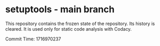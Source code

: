 # setuptools - main branch

This repository contains the frozen state of the repository.
Its history is cleared. It is used only for static code
analysis with Codacy.

Commit Time: 1716970237